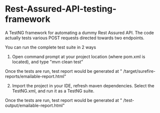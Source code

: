 # Rest-Assured-API-testing-framework
A TestNG framework for automating a dummy Rest Assured API. The code actually tests various POST requests directed towards two endpoints.

You can run the complete test suite in 2 ways

1. Open command prompt at your project location (where pom.xml is located), and type 
  "mvn clean test"

Once the tests are run, test report would be generated at " /target/surefire-reports/emailable-report.html"

2. Import the project in your IDE, refresh maven dependencies. Select the TestNG.xml, and run it as a TestNG suite.

Once the tests are run, test report would be generated at " /test-output/emailable-report.html"

